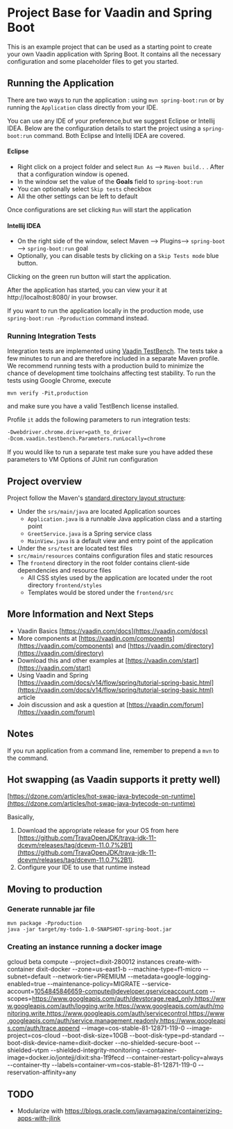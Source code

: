 # Project Base for Vaadin and Spring Boot

This is an example project that can be used as a starting point to create your own Vaadin application with Spring Boot.
It contains all the necessary configuration and some placeholder files to get you started.


## Running the Application
There are two ways to run the application :  using `mvn spring-boot:run` or by running the `Application` class directly from your IDE.

You can use any IDE of your preference,but we suggest Eclipse or Intellij IDEA.
Below are the configuration details to start the project using a `spring-boot:run` command. Both Eclipse and Intellij IDEA are covered.

#### Eclipse
- Right click on a project folder and select `Run As` --> `Maven build..` . After that a configuration window is opened.
- In the window set the value of the **Goals** field to `spring-boot:run` 
- You can optionally select `Skip tests` checkbox
- All the other settings can be left to default

Once configurations are set clicking `Run` will start the application

#### Intellij IDEA
- On the right side of the window, select Maven --> Plugins--> `spring-boot` --> `spring-boot:run` goal
- Optionally, you can disable tests by clicking on a `Skip Tests mode` blue button.

Clicking on the green run button will start the application.

After the application has started, you can view your it at http://localhost:8080/ in your browser.


If you want to run the application locally in the production mode, use `spring-boot:run -Pproduction` command instead.
### Running Integration Tests

Integration tests are implemented using [Vaadin TestBench](https://vaadin.com/testbench). The tests take a few minutes to run and are therefore included in a separate Maven profile. We recommend running tests with a production build to minimize the chance of development time toolchains affecting test stability. To run the tests using Google Chrome, execute

`mvn verify -Pit,production`

and make sure you have a valid TestBench license installed.

Profile `it` adds the following parameters to run integration tests:
```sh
-Dwebdriver.chrome.driver=path_to_driver
-Dcom.vaadin.testbench.Parameters.runLocally=chrome
```

If you would like to run a separate test make sure you have added these parameters to VM Options of JUnit run configuration

## Project overview

Project follow the Maven's [standard directory layout structure](https://maven.apache.org/guides/introduction/introduction-to-the-standard-directory-layout.html):
- Under the `srs/main/java` are located Application sources
   - `Application.java` is a runnable Java application class and a starting point
   - `GreetService.java` is a  Spring service class
   - `MainView.java` is a default view and entry point of the application
- Under the `srs/test` are located test files
- `src/main/resources` contains configuration files and static resources
- The `frontend` directory in the root folder contains client-side dependencies and resource files
   - All CSS styles used by the application are located under the root directory `frontend/styles`    
   - Templates would be stored under the `frontend/src`


## More Information and Next Steps

- Vaadin Basics [https://vaadin.com/docs](https://vaadin.com/docs)
- More components at [https://vaadin.com/components](https://vaadin.com/components) and [https://vaadin.com/directory](https://vaadin.com/directory)
- Download this and other examples at [https://vaadin.com/start](https://vaadin.com/start)
- Using Vaadin and Spring [https://vaadin.com/docs/v14/flow/spring/tutorial-spring-basic.html](https://vaadin.com/docs/v14/flow/spring/tutorial-spring-basic.html) article
- Join discussion and ask a question at [https://vaadin.com/forum](https://vaadin.com/forum)


## Notes

If you run application from a command line, remember to prepend a `mvn` to the command.

## Hot swapping (as Vaadin supports it pretty well)
[https://dzone.com/articles/hot-swap-java-bytecode-on-runtime](https://dzone.com/articles/hot-swap-java-bytecode-on-runtime)

Basically, 
1. Download the appropriate release for your OS from here [https://github.com/TravaOpenJDK/trava-jdk-11-dcevm/releases/tag/dcevm-11.0.7%2B1](https://github.com/TravaOpenJDK/trava-jdk-11-dcevm/releases/tag/dcevm-11.0.7%2B1). 
2. Configure your IDE to use that runtime instead

## Moving to production

### Generate runnable jar file
```
mvn package -Pproduction
java -jar target/my-todo-1.0-SNAPSHOT-spring-boot.jar
```

### Creating an instance running a docker image

gcloud beta compute --project=dixit-280012 instances create-with-container dixit-docker --zone=us-east1-b --machine-type=f1-micro --subnet=default --network-tier=PREMIUM --metadata=google-logging-enabled=true --maintenance-policy=MIGRATE --service-account=1054845846659-compute@developer.gserviceaccount.com --scopes=https://www.googleapis.com/auth/devstorage.read_only,https://www.googleapis.com/auth/logging.write,https://www.googleapis.com/auth/monitoring.write,https://www.googleapis.com/auth/servicecontrol,https://www.googleapis.com/auth/service.management.readonly,https://www.googleapis.com/auth/trace.append --image=cos-stable-81-12871-119-0 --image-project=cos-cloud --boot-disk-size=10GB --boot-disk-type=pd-standard --boot-disk-device-name=dixit-docker --no-shielded-secure-boot --shielded-vtpm --shielded-integrity-monitoring --container-image=docker.io/jontejj/dixit:sha-1f9fecd --container-restart-policy=always --container-tty --labels=container-vm=cos-stable-81-12871-119-0 --reservation-affinity=any

## TODO
- Modularize with https://blogs.oracle.com/javamagazine/containerizing-apps-with-jlink
